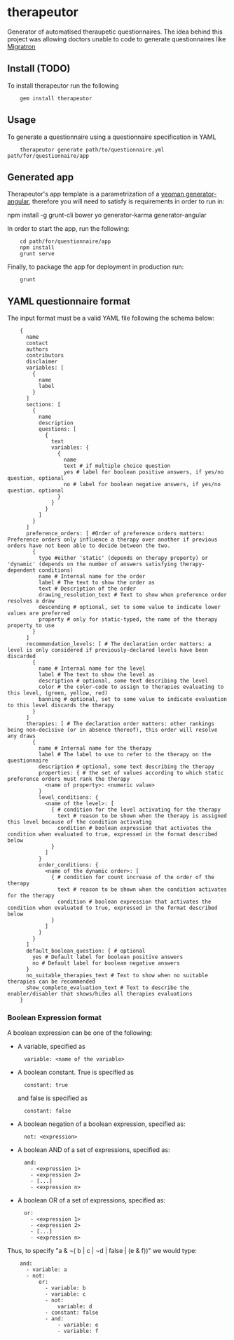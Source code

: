 # therapeutor

Generator of automatised theraupetic questionnaires. The idea behind this project was allowing doctors unable to code to generate questionnaires like [Migratron](https://github.com/pbanos/migratron)

## Install (TODO)
To install therapeutor run the following

        gem install therapeutor

## Usage
To generate a questionnaire using a questionnaire specification in YAML

        therapeutor generate path/to/questionnaire.yml  path/for/questionnaire/app

## Generated app

Therapeutor's app template is a parametrization of a [yeoman generator-angular](https://github.com/yeoman/generator-angular), therefore you will need to satisfy is requirements in order to run in:

npm install -g grunt-cli bower yo generator-karma generator-angular

In order to start the app, run the following:

        cd path/for/questionnaire/app
        npm install
        grunt serve

Finally, to package the app for deployment in production run:

        grunt

## YAML questionnaire format
The input format must be a valid YAML file following the schema below:

        {
          name
          contact
          authors
          contributors
          disclaimer
          variables: [
            {
              name
              label
            }
          ]
          sections: [
            {
              name
              description
              questions: [
                {
                  text
                  variables: {
                    {
                      name
                      text # if multiple choice question
                      yes # label for boolean positive answers, if yes/no question, optional
                      no # label for boolean negative answers, if yes/no question, optional
                    }
                  }
                }
              ]
            }
          ]
          preference_orders: [ #Order of preference orders matters: Preference orders only influence a therapy over another if previous orders have not been able to decide between the two.
            {
              type #either 'static' (depends on therapy property) or 'dynamic' (depends on the number of answers satisfying therapy-dependent conditions)
              name # Internal name for the order
              label # The text to show the order as
              text # Description of the order
              drawing_resolution_text # Text to show when preference order resolves a draw
              descending # optional, set to some value to indicate lower values are preferred
              property # only for static-typed, the name of the therapy property to use
            }
          ]
          recommendation_levels: [ # The declaration order matters: a level is only considered if previously-declared levels have been discarded
            {
              name # Internal name for the level
              label # The text to show the level as
              description # optional, some text describing the level
              color # the color-code to assign to therapies evaluating to this level, (green, yellow, red)
              banning # optional, set to some value to indicate evaluation to this level discards the therapy
            }
          ]
          therapies: [ # The declaration order matters: other rankings being non-decisive (or in absence thereof), this order will resolve any draws
            {
              name # Internal name for the therapy
              label # The label to use to refer to the therapy on the questionnaire
              description # optional, some text describing the therapy
              properties: { # the set of values according to which static preference orders must rank the therapy
                <name of property>: <numeric value>
              }
              level_conditions: {
                <name of the level>: [
                  { # condition for the level activating for the therapy
                    text # reason to be shown when the therapy is assigned this level because of the condition activating
                    condition # boolean expression that activates the condition when evaluated to true, expressed in the format described below
                  }
                ]
              }
              order_conditions: {
                <name of the dynamic order>: [
                  { # condition for count increase of the order of the therapy
                    text # reason to be shown when the condition activates for the therapy
                    condition # boolean expression that activates the condition when evaluated to true, expressed in the format described below
                  }
                ]
              }
            }
          ]
          default_boolean_question: { # optional
            yes # Default label for boolean positive answers
            no # Default label for boolean negative answers
          }
          no_suitable_therapies_text # Text to show when no suitable therapies can be recommended
          show_complete_evaluation_text # Text to describe the enabler/disabler that shows/hides all therapies evaluations
        }

### Boolean Expression format
A boolean expression can be one of the following:

* A variable, specified as

        variable: <name of the variable>

* A boolean constant. True is specified as

        constant: true

  and false is specified as

        constant: false

* A boolean negation of a boolean expression, specified as:

        not: <expression>

* A boolean AND of a set of expressions, specified as:

        and:
          - <expression 1>
          - <expression 2>
          - [...]
          - <expression n>

* A boolean OR of a set of expressions, specified as:

        or:
          - <expression 1>
          - <expression 2>
          - [...]
          - <expression n>

Thus, to specify "a & ¬( b | c | ¬d | false | (e & f))" we would type:

        and:
          - variable: a
          - not:
              or:
                - variable: b
                - variable: c
                - not:
                    variable: d
                - constant: false
                - and:
                    - variable: e
                    - variable: f
